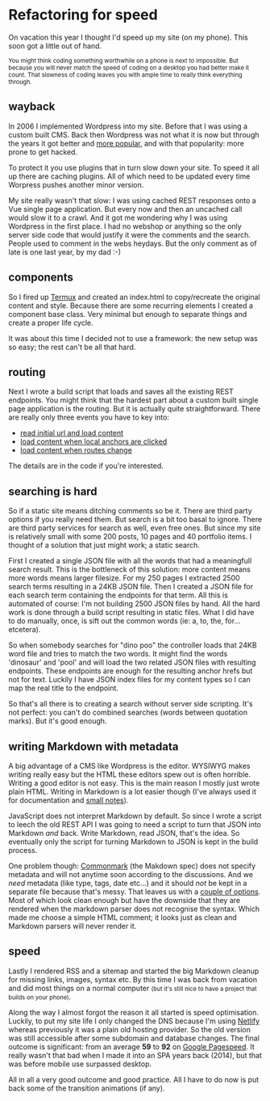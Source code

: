 <!--
  slug: refactoring-for-speed
  date: 2019-09-26
  type: post
  category: JavaScript
  tag: framework, SPA, speed, build, static
-->

# Refactoring for speed

On vacation this year I thought I'd speed up my site (on my phone). This soon got a little out of hand.

<small>You might think coding something worthwhile on a phone is next to impossible. But because you will never match the speed of coding on a desktop you had better make it count. That slowness of coding leaves you with ample time to really think everything through.</small>

## wayback

In 2006 I implemented Wordpress into my site. Before that I was using a custom built CMS.
Back then Wordpress was not what it is now but through the years it got better and [more popular](https://trends.google.com/trends/explore/TIMESERIES/1569346200?hl=en-AU&tz=-120&date=all&q=wordpress,joomla,drupal,wix,typo3&sni=3), and with that popularity: more prone to get hacked.

To protect it you use plugins that in turn slow down your site. To speed it all up there are caching plugins. All of which need to be updated every time Worpress pushes another minor version.

My site really wasn't that slow: I was using cached REST responses onto a Vue single page application. But every now and then an uncached call would slow it to a crawl. And it got me wondering why I was using Wordpress in the first place. I had no webshop or anything so the only server side code that would justify it were the comments and the search.
People used to comment in the webs heydays. But the only comment as of late is one last year, by my dad :-)

## components

So I fired up [Termux](https://termux.com/) and created an index.html to copy/recreate the original content and style. Because there are some recurring elements I created a component base class. Very minimal but enough to separate things and create a proper life cycle.

It was about this time I decided not to use a framework: the new setup was so easy; the rest can't be all that hard.

## routing

Next I wrote a build script that loads and saves all the existing REST endpoints.
You might think that the hardest part about a custom built single page application is the routing. But it is actually quite straightforward. There are really only three events you have to key into:

- [read initial url and load content](https://github.com/Sjeiti/ronvalstarnl/blob/586fad2bba84da0382839c856ded20df7e4ba4e4/src/js/views/index.js#L9)
- [load content when local anchors are clicked](https://github.com/Sjeiti/ronvalstarnl/blob/586fad2bba84da0382839c856ded20df7e4ba4e4/src/js/router.js#L27)
- [load content when routes change](https://github.com/Sjeiti/ronvalstarnl/blob/586fad2bba84da0382839c856ded20df7e4ba4e4/src/js/router.js#L20)

The details are in the code if you're interested.

## searching is hard

So if a static site means ditching comments so be it. There are third party options if you really need them.
But search is a bit too basal to ignore. There are third party services for search as well, even free ones. But since my site is relatively small with some 200 posts, 10 pages and 40 portfolio items. I thought of a solution that just might work; a static search.

First I created a single JSON file with all the words that had a meaningfull search result. This is the bottleneck of this solution: more content means more words means larger filesize. For my 250 pages I extracted 2500 search terms resulting in a 24KB JSON file. Then I created a JSON file for each search term containing the endpoints for that term.
All this is automated of course: I'm not building 2500 JSON files by hand. All the hard work is done through a build script resulting in static files.
What I did have to do manually, once, is sift out the common words (ie: a, to, the, for... etcetera).

So when somebody searches for "dino poo" the controller loads that 24KB word file and tries to match the two words. It might find the words 'dinosaur' and 'pool' and will load the two related JSON files with resulting endpoints. These endpoints are enough for the resulting anchor hrefs but not for text. Luckily I have JSON index files for my content types so I can map the real title to the endpoint.

So that's all there is to creating a search without server side scripting. It's not perfect: you can't do combined searches (words between quotation marks). But it's good enough.

## writing Markdown with metadata

A big advantage of a CMS like Wordpress is the editor. WYSIWYG makes writing really easy but the HTML these editors spew out is often horrible. Writing a good editor is not easy.
This is the main reason I mostly just wrote plain HTML. Writing in Markdown is a lot easier though (I've always used it for documentation and [small notes](https://stackedit.io/)).

JavaScript does not interpret Markdown by default. So since I wrote a script to leech the old REST API I was going to need a script to turn that JSON into Markdown _and_ back. Write Markdown, read JSON, that's the idea. So eventually only the script for turning Markdown to JSON is kept in the build process.

One problem though: [Commonmark](https://commonmark.org) (the Makdown spec) does not specify metadata and will not anytime soon according to the discussions.
And we _need_ metadata (like type, tags, date etc...) and it should _not_ be kept in a separate file because that's messy. That leaves us with a [couple of options](https://stackoverflow.com/questions/44215896/markdown-metadata-format). Most of which look clean enough but have the downside that they are rendered when the markdown parser does not recognise the syntax. Which made me choose a simple HTML comment; it looks just as clean and Markdown parsers will never render it.

## speed

Lastly I rendered RSS and a sitemap and started the big Markdown cleanup for missing links, images, syntax etc. By this time I was back from vacation and did most things on a normal computer <small>(but it's still nice to have a project that builds on your phone)</small>.

Along the way I almost forgot the reason it all started is speed optimisation. Luckily, to put my site life I only changed the DNS because I'm using [Netlify](https://www.netlify.com/) whereas previously it was a plain old hosting provider. So the old version was still accessible after some subdomain and database changes.
The final outcome is significant: from an average **59** to **92** on [Google Pagespeed](https://developers.google.com/speed/pagespeed/insights/). It really wasn't that bad when I made it into an SPA years back (2014), but that was before mobile use surpassed desktop.

All in all a very good outcome and good practice. All I have to do now is put back some of the transition animations (if any).
